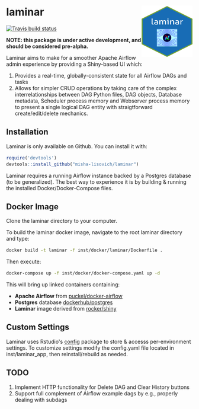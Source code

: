 # laminar <a href='https://github.com/misha-lisovich/laminar'><img src="inst/figures/laminar.png" align="right" height="139" width="139"></a>

[![Travis build status](https://travis-ci.org/misha-lisovich/laminar.svg?branch=master)](https://travis-ci.org/misha-lisovich/laminar)

**NOTE: this package is under active development, and should be considered pre-alpha.**

Laminar aims to make for a smoother Apache Airflow admin experience by providing a Shiny-based UI which: 

1. Provides a real-time, globally-consistent state for all Airflow DAGs and tasks
2. Allows for simpler CRUD operations by taking care of the complex interrelationships between DAG Python files, DAG objects, Database metadata, Scheduler process memory and Webserver process memory to present a single logical DAG entity with straigtforward create/edit/delete mechanics.

## Installation

Laminar is only available on Github. You can install it with: 

``` r
require('devtools')
devtools::install_github("misha-lisovich/laminar")
```

Laminar requires a running Airflow instance backed by a Postgres database (to be generalized). The best way to experience it is by building & running the installed Docker/Docker-Compose files.


## Docker Image

Clone the laminar directory to your computer. 

To build the laminar docker image, navigate to the root laminar directory and type:

``` bash
docker build -t laminar -f inst/docker/laminar/Dockerfile .
```

Then execute:

``` bash
docker-compose up -f inst/docker/docker-compose.yaml up -d
```

This will bring up linked containers containing:

* **Apache Airflow** from [puckel/docker-airflow](https://hub.docker.com/r/puckel/docker-airflow/)
* **Postgres** database [dockerhub/postgres](https://hub.docker.com/_/postgres)
* **Laminar** image derived from [rocker/shiny](https://hub.docker.com/r/rocker/shiny/)


## Custom Settings

Laminar uses Rstudio's [config](https://github.com/rstudio/config) package to store & accesss per-environment settings. To customize settings modify the config.yaml file located in inst/laminar_app, then reinstall/rebuild as needed.


## TODO
1. Implement HTTP functionality for Delete DAG and Clear History buttons
2. Support full complement of Airflow example dags by e.g., properly dealing with subdags


